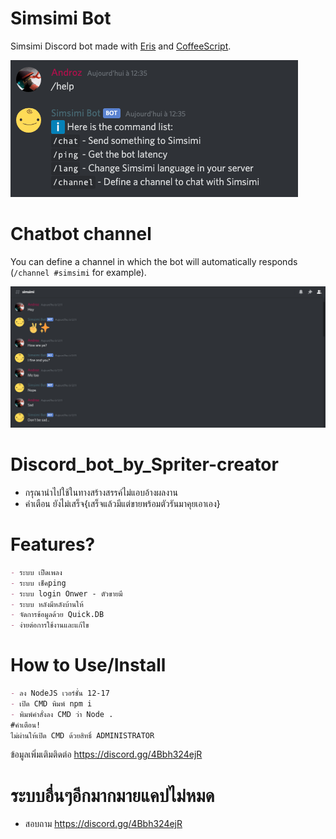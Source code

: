 # Simsimi Bot

Simsimi Discord bot made with [Eris](https://abal.moe/Eris/) and [CoffeeScript](https://coffeescript.org).

![help](./help.png)

# Chatbot channel

You can define a channel in which the bot will automatically responds (`/channel #simsimi` for example).

![screen](./screen.png)

# Discord_bot_by_Spriter-creator
- กรุณานำไปใช้ในทางสร้างสรรค์ไม่แอบอ้างผลงาน
- คำเตือน ยังไม่เสร็จ{เสร็จแล้วมีแต่ขายพร้อมตัวรันมาคุยเอาเอง}

# Features?
```markdown
- ระบบ เปืดเพลง
- ระบบ เช็คping
- ระบบ login Onwer - ตัวขายมี
- ระบบ หลังมีหลังบ้านให้
- จัดการข้อมูลด้วย Quick.DB
- ง่ายต่อการใช้งานและแก้ไข
```

# How to Use/Install
```markdown
- ลง NodeJS เวอร์ชั่น 12-17
- เปิด CMD พิมพ์ npm i
- พิมพ์คำสั่งลง CMD ว่า Node .
#คำเตือน!
ไม่ผ่านให้เปิด CMD ด้วยสิทธิ์ ADMINISTRATOR
```
ข้อมูลเพิ่มเติมติดต่อ https://discord.gg/4Bbh324ejR

# ระบบอื่นๆอีกมากมายแคปไม่หมด
- สอบถาม https://discord.gg/4Bbh324ejR
